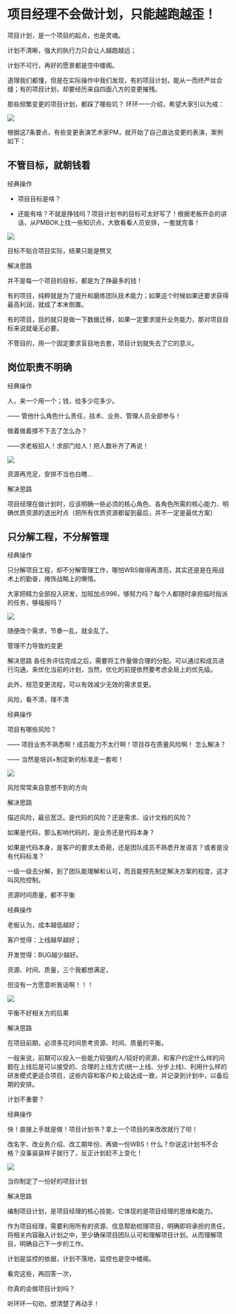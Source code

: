 # 项目经理不会做计划，只能越跑越歪！

项目计划，是一个项目的起点，也是灵魂。

计划不清晰，强大的执行力只会让人越跑越远；

计划不可行，再好的愿景都是空中楼阁。

道理我们都懂，但是在实际操作中我们发现，有的项目计划，能从一而终严丝合缝；有的项目计划，却要经历来自四面八方的变更摧残。

那些频繁变更的项目计划，都踩了哪些坑？
环环一一介绍，希望大家引以为戒：

![](/img/20190911175334.png)

根据这7条要点，有些变更表演艺术家PM，就开始了自己直达变更的表演，案例如下：




## 不管目标，就朝钱看
经典操作

- 项目目标是啥？

- 还能有啥？不就是挣钱吗？项目计划书的目标可太好写了！根据老板开会的讲话，从PMBOK上找一些知识点，大致看看人员安排，一套就完事！

![](/img/20190911175440.gif)

目标不贴合项目实际，结果只能是劈叉

解决思路

并不是每一个项目的目标，都是为了挣最多的钱！

有的项目，纯粹就是为了提升和磨练团队技术能力；如果这个时候如果还要求获得最高利润，就成了本末倒置。

有的项目，目的就只是做一下数据迁移，如果一定要求提升业务能力，那对项目目标来说就毫无必要。

不管目的，用一个固定要求盲目地去套，项目计划就失去了它的意义。


## 岗位职责不明确
经典操作

人，来一个用一个；钱，给多少花多少。

—— 管他什么角色什么责任，技术、业务、管理人员全部参与！

做着做着撑不下去了怎么办？

——求老板招人！求部门给人！把人数补齐了再说！

![](/img/20190911175514.gif)

资源再充足，安排不当也白瞎...

解决思路

项目经理在做计划时，应该明确一些必须的核心角色、各角色所需的核心能力、明确优质资源的退出时点（把所有优质资源都留到最后，并不一定是最优方案）


## 只分解工程，不分解管理

经典操作

只分解项目工程，却不分解管理工作，哪怕WBS做得再漂亮，其实还是是在用战术上的勤奋，掩饰战略上的懒惰。

大家把精力全部投入研发，加班加点996，够努力吗？每个人都随时承担临时指派的任务，够福报吗？

![](/img/640091101.gif)

随便改个需求，节奏一乱，就全乱了。

管理不力导致的变更

解决思路
各任务评估完成之后，需要将工作量做合理的分配。可以通过和成员进行沟通，来优化当前的计划，当然，优化的前提依然要考虑全局上的优先级。

此外，规范变更流程，可以有效减少无效的需求变更。


风险，看不清，理不清

经典操作

项目有哪些风险？

—— 项目业务不熟悉啊！成员能力不太行啊！项目存在质量风险啊！
怎么解决？

—— 当然是培训+制定新的标准走一套啦！

![](/img/640091102.gif)

风险常常来自意想不到的方向

解决思路

描述风险，最忌宽泛。是代码的风险？还是需求、设计文档的风险？

如果是代码，那么影响代码的，是业务还是代码本身？

如果是代码本身，是客户的要求太奇葩，还是团队成员不熟悉开发语言？或者是没有代码标准？

一级一级去分解，到了团队能理解和认可，而且能预先制定解决方案的程度，这才叫风险控制。

资源时间质量，都不平衡

经典操作

老板认为，成本越低越好；

客户觉得：上线越早越好；

开发觉得：BUG越少越好。

资源、时间、质量，三个我都想满足，

但没有一方愿意听我话啊！！！

![](/img/640091103.gif)

平衡不好相关方的后果

解决思路

在项目前期，必须多花时间思考资源、时间、质量的平衡。


一般来说，前期可以投入一些能力较强的人/较好的资源，和客户约定什么样的问题在上线后是可以接受的、合理的上线方式(统一上线、分步上线)、利用什么样的研发模式更适合项目，这些内容和客户和上级达成一致，并记录到计划中，以备后期的安排。




计划不重要？

经典操作

快！直接上手就是做！项目计划书？拿上一个项目的来改改就行了呗！

改名字、改业务介绍、改工期年份、再做一份WBS！什么？你说这计划书不合格？没事装装样子就行了，反正计划赶不上变化！

![](/img/640091104.gif)

当你制定了一份好的项目计划

解决思路

编制项目计划，是项目经理的核心技能，它体现的是项目经理的思维和能力。

作为项目经理，需要利用所有的资源、信息帮助梳理项目，明确即将承担的责任，将相关内容融入计划之中，至少确保项目团队认可和理解项目计划，从而理解项目，明确自己下一步的工作。

计划是监控的依据，计划不落地，监控也是空中楼阁。




看完这些，再回答一次，

你真的会做项目计划吗？

听环环一句劝，想清楚了再动手！